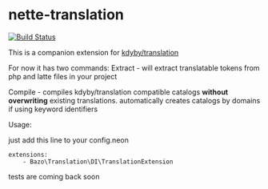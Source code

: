 nette-translation
=================

[![Build Status](https://secure.travis-ci.org/bazo/nette-translation.png?branch=master)](http://travis-ci.org/bazo/nette-translation)

This is a companion extension for [kdyby/translation](https://github.com/Kdyby/Translation)

For now it has two commands:
Extract - will extract translatable tokens from php and latte files in your project

Compile - compiles kdyby/translation compatible catalogs **without overwriting** existing translations. automatically creates catalogs by domains if using keyword identifiers

Usage:

just add this line to your config.neon 

```
extensions:
    - Bazo\Translation\DI\TranslationExtension
```

tests are coming back soon
